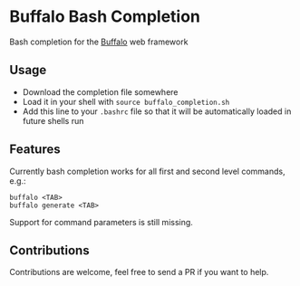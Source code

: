 # Buffalo Bash Completion
Bash completion for the [Buffalo](https://gobuffalo.io) web framework

## Usage
- Download the completion file somewhere
- Load it in your shell with `source buffalo_completion.sh`
- Add this line to your `.bashrc` file so that it will be automatically loaded in future shells run

## Features
Currently bash completion works for all first and second level commands, e.g.:
```
buffalo <TAB>
buffalo generate <TAB>
```
Support for command parameters is still missing.

## Contributions
Contributions are welcome, feel free to send a PR if you want to help.

